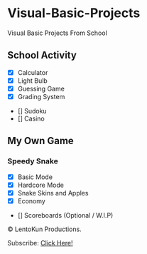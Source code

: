 # Visual-Basic-Projects
Visual Basic Projects From School

## School Activity
- [x] Calculator
- [x] Light Bulb
- [x] Guessing Game
- [x] Grading System
- [] Sudoku
- [] Casino

## My Own Game
### Speedy Snake
- [x] Basic Mode
- [x] Hardcore Mode
- [x] Snake Skins and Apples
- [x] Economy
- [] Scoreboards (Optional / W.I.P)

© LentoKun Productions.

Subscribe: [Click Here!](https://youtube.com/c/LentoKun)

